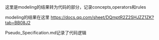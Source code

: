 这里是modeling的结果转为代码的部分，记录concepts,operators和rules

modeling的结果在这里 https://docs.qq.com/sheet/DQmptR2Z2SHJZZ1ZK?tab=BB08J2

Pseudo_Specification.md记录了代码逻辑

